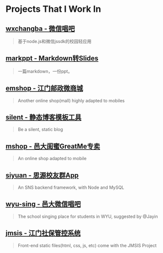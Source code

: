 # Projects That I Work In

## [wxchangba - 微信唱吧](projects/wxchangba/README.md)

> 基于node.js和微信jssdk的校园轻应用

## [markppt - Markdown转Slides](projects/markppt/README.md)

> 一篇markdown，一份ppt。

## [emshop - 江门邮政微商城](projects/emshop/)

> Another online shop(mall) highly adapted to mobiles

## [silent - 静态博客模板工具](projects/silent/README.md)

> Be a silent, static blog

## [mshop - 邑大闺蜜GreatMe专卖](projects/mshop/)

> An online shop adapted to mobile

## [siyuan - 思源校友群App](projects/siyuan/)

> An SNS backend framework, with Node and MySQL

## [wyu-sing - 邑大微信唱吧](projects/wyu-sing/)

> The school singing place for students in WYU, suggested by @Jayin

## [jmsis - 江门社保管控系统](projects/jmsis/)

> Front-end static files(html, css, js, etc) come with the JMSIS Project
